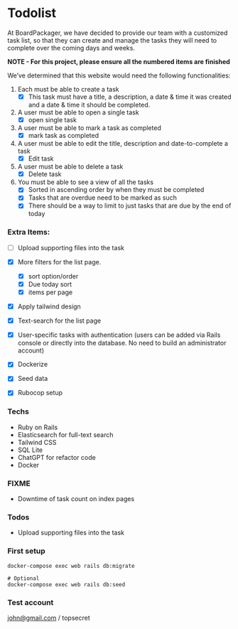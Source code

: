 # Todolist

At BoardPackager, we have decided to provide our team with a customized task list, so that they can create and manage the tasks they will need to complete over the coming days and weeks.

**NOTE - For this project, please ensure all the numbered items are finished**

We’ve determined that this website would need the following functionalities:

1. Each must be able to create a task
    - [x]  This task must have a title, a description, a date & time it was created and a date & time it should be completed.
2. A user must be able to open a single task
    - [x]  open single task
3. A user must be able to mark a task as completed
    - [x]  mark task as completed
4. A user must be able to edit the title, description and date-to-complete a task
    - [x]  Edit task
5. A user must be able to delete a task
    - [x]  Delete task
6. You must be able to see a view of all the tasks
    - [x]  Sorted in ascending order by when they must be completed
    - [x]  Tasks that are overdue need to be marked as such
    - [x]  There should be a way to limit to just tasks that are due by the end of today

### Extra Items:

- [ ]  Upload supporting files into the task
- [x]  More filters for the list page.
    - [x]  sort option/order
    - [x]  Due today sort
    - [x]  items per page
- [x]  Apply tailwind design
- [x]  Text-search for the list page
- [x]  User-specific tasks with authentication (users can be added via Rails console or directly into the database. No need to build an administrator account)
- [x]  Dockerize
- [x]  Seed data
- [x]  Rubocop setup


### Techs
- Ruby on Rails
- Elasticsearch for full-text search
- Tailwind CSS
- SQL Lite
- ChatGPT for refactor code
- Docker

### FIXME
- Downtime of task count on index pages

### Todos
- Upload supporting files into the task

### First setup

```
docker-compose exec web rails db:migrate

# Optional
docker-compose exec web rails db:seed
```


### Test account

john@gmail.com / topsecret
